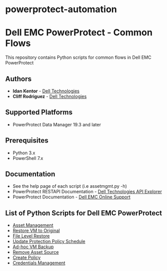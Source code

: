 # powerprotect-automation
# Dell EMC PowerProtect - Common Flows
This repository contains Python scripts for common flows in Dell EMC PowerProtect
## Authors
- **Idan Kentor** - [Dell Technologies](https://www.dell.com)
- **Cliff Rodriguez** - [Dell Technologies](https://www.dell.com)
## Supported Platforms
- PowerProtect Data Manager 19.3 and later
## Prerequisites
- Python 3.x
- PowerShell 7.x
## Documentation
- See the help page of each script (i.e assetmgmt.py -h)
- PowerProtect RESTAPI Documentation - [Dell Technologies API Explorer](https://developer.dell.com)
- PowerProtect Documentation - [Dell EMC Online Support](https://www.dell.com/support/kbdoc/en-us/000196987/dell-powerprotect-data-manager-info-hub-product-documents-and-information?lang=en)
## List of Python Scripts for Dell EMC PowerProtect
- [Asset Management](assetmgmt.py)
- [Restore VM to Original](restorevmorig.py)
- [File Level Restore](filelevelrestore.py)
- [Update Protection Policy Schedule](updateprotectionpolicyschedule.py)
- [Ad-hoc VM Backup](adhocvmbck.py)
- [Remove Asset Source](removeassetsrc.py)
- [Create Policy](addpolicy.py)
- [Credentials Management](credsmgmt.py)


